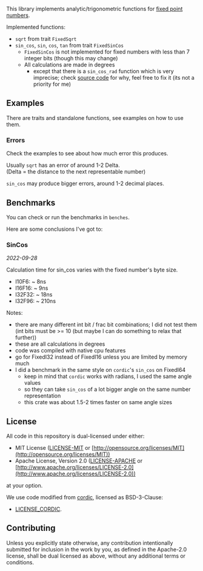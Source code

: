 This library implements analytic/trigonometric functions for [fixed point numbers](https://gitlab.com/tspiteri/fixed).

Implemented functions:

- `sqrt` from trait `FixedSqrt`
- `sin_cos`, `sin`, `cos`, `tan` from trait `FixedSinCos`
  - `FixedSinCos` is not implemented for fixed numbers with less than 7 integer bits (though this may change)
  - All calculations are made in degrees
    - except that there is a `sin_cos_rad` function which is very imprecise; check [source code](src/trig.rs) for why, feel free to fix it (its not a priority for me)

## Examples

There are traits and standalone functions, see examples on how to use them.

### Errors

Check the examples to see about how much error this produces.

Usually `sqrt` has an error of around 1-2 Delta.  
(Delta = the distance to the next representable number)

`sin_cos` may produce bigger errors, around 1-2 decimal places.

## Benchmarks

You can check or run the benchmarks in `benches`.

Here are some conclusions I've got to:

### SinCos

_2022-09-28_

Calculation time for sin_cos varies with the fixed number's byte size.

- I10F6: ~ 8ns
- I16F16: ~ 9ns
- I32F32: ~ 18ns
- I32F96: ~ 210ns

Notes:

- there are many different int bit / frac bit combinations; I did not test them  
  (int bits must be >= 10 (but maybe I can do something to relax that further))
- these are all calculations in degrees
- code was compiled with native cpu features
- go for FixedI32 instead of FixedI16 unless you are limited by memory much
- I did a benchmark in the same style on `cordic`'s `sin_cos` on FixedI64
  - keep in mind that `cordic` works with radians, I used the same angle values
  - so they can take `sin_cos` of a lot bigger angle on the same number representation
  - this crate was about 1.5-2 times faster on same angle sizes

## License

All code in this repository is dual-licensed under either:

- MIT License ([LICENSE-MIT](LICENSE-MIT) or [http://opensource.org/licenses/MIT](http://opensource.org/licenses/MIT))
- Apache License, Version 2.0 ([LICENSE-APACHE](LICENSE-APACHE) or [http://www.apache.org/licenses/LICENSE-2.0](http://www.apache.org/licenses/LICENSE-2.0))

at your option.

We use code modified from [cordic](https://github.com/sebcrozet/cordic), licensed as BSD-3-Clause:

- [LICENSE_CORDIC](third_party/LICENSE_CORDIC).

## Contributing

Unless you explicitly state otherwise,
any contribution intentionally submitted for inclusion in the work by you,
as defined in the Apache-2.0 license, shall be dual licensed as above,
without any additional terms or conditions.

